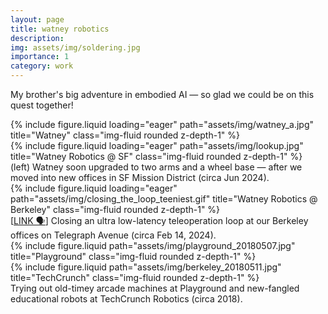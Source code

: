 ```yaml
---
layout: page
title: watney robotics
description:
img: assets/img/soldering.jpg
importance: 1
category: work
---
```


My brother's big adventure in embodied AI — so glad we could be on this quest together!

<div class="row">
    <div class="col-sm-5 mt-3 mt-md-0">
        {% include figure.liquid loading="eager" path="assets/img/watney_a.jpg" title="Watney" class="img-fluid rounded z-depth-1" %}
    </div>
    <div class="col-sm-7 mt-3 mt-md-0">
        {% include figure.liquid loading="eager" path="assets/img/lookup.jpg" title="Watney Robotics @ SF" class="img-fluid rounded z-depth-1" %}
    </div>
</div>
<div class="caption">
    (left) Watney soon upgraded to two arms and a wheel base — after we moved into new offices in SF Mission District (circa Jun 2024).
</div>

<div class="row">
    <div class="col-sm mt-3 mt-md-0">
        {% include figure.liquid loading="eager" path="assets/img/closing_the_loop_teeniest.gif" title="Watney Robotics @ Berkeley" class="img-fluid rounded z-depth-1" %}
    </div>
</div>
<div class="caption">
    [<a href="https://youtu.be/kYdJM-HD2Zs">LINK 🗣</a>] Closing an ultra low-latency teleoperation loop at our Berkeley offices on Telegraph Avenue (circa Feb 14, 2024).
</div>

<div class="row justify-content-sm-center">
    <div class="col-sm-4 mt-3 mt-md-0">
        {% include figure.liquid path="assets/img/playground_20180507.jpg" title="Playground" class="img-fluid rounded z-depth-1" %}
    </div>
    <div class="col-sm-8 mt-3 mt-md-0">
        {% include figure.liquid path="assets/img/berkeley_20180511.jpg" title="TechCrunch" class="img-fluid rounded z-depth-1" %}
    </div>
</div>
<div class="caption">
    Trying out old-timey arcade machines at Playground and new-fangled educational robots at TechCrunch Robotics (circa 2018).
</div>
